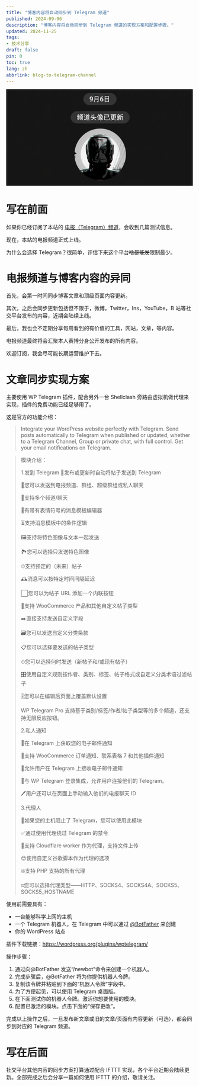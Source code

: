```yaml
---
title: "博客内容将自动同步到 Telegram 频道"
published: 2024-09-06
description: "博客内容将自动同步到 Telegram 频道的实现方案和配置步骤。"
updated: 2024-11-25
tags: 
- 技术分享
draft: false
pin: 0
toc: true
lang: zh
abbrlink: blog-to-telegram-channel
---
```


![封面](./_images/博客内容将自动同步到%20Telegram%20频道-1754591621567.webp)

# 写在前面

如果你已经订阅了本站的 [电报（Telegram）频道](https://t.me/cg_artlab)，会收到几篇测试信息。

现在，本站的电报频道正式上线。

为什么会选择 Telegram？很简单，评估下来这个平台~~啥都能发~~限制最少。

# 电报频道与博客内容的异同

首先，会第一时间同步博客文章和顶级页面内容更新。

其次，之后会同步更新包括但不限于，微博，Twitter，Ins，YouTube，B 站等社交平台发布的内容，近期会陆续上线。

最后，我也会不定期分享每周看到的有价值的工具，网站，文章，等内容。

电报频道最终将会汇聚本人赛博分身公开发布的所有内容。

欢迎订阅，我会尽可能长期运营维护下去。

# 文章同步实现方案

主要使用 WP Telegram 插件，配合另外一台 Shellclash 旁路由虚拟机做代理来实现，插件的免费功能已经足够用了。

这是官方的功能介绍：

> Integrate your WordPress website perfectly with Telegram. Send posts automatically to Telegram when published or updated, whether to a Telegram Channel, Group or private chat, with full control. Get your email notifications on Telegram.

> 模块介绍：
>
> 1.发到 Telegram
> 📝发布或更新时自动将帖子发送到 Telegram
>
> 📢您可以发送到电报频道、群组、超级群组或私人聊天
>
> 👥支持多个频道/聊天
>
> 🙂有带有表情符号的消息模板编辑器
>
> ⏳支持消息模板中的条件逻辑
>
> 🖼支持将特色图像与文本一起发送
>
> 🏞您可以选择只发送特色图像
>
> ⏱支持预定的（未来）帖子
>
> 🕰消息可以按特定时间间隔延迟
>
> ⬜️您可以为帖子 URL 添加一个内联按钮
>
> 🛒支持 WooCommerce 产品和其他自定义帖子类型
>
> ✒️直接支持发送自定义字段
>
> 🗃您可以发送自定义分类条款
>
> 📋您可以选择要发送的帖子类型
>
> ⏲您可以选择何时发送（新帖子和/或现有帖子）
>
> 🎛使用自定义规则按作者、类别、标签、帖子格式或自定义分类术语过滤帖子
>
> 🎚您可以在编辑后页面上覆盖默认设置
>
> WP Telegram Pro 支持基于类别/标签/作者/帖子类型等的多个频道，还支持无限反应按钮。
>
> 2.私人通知
>
> 📧在 Telegram 上获取您的电子邮件通知
>
> 🔔支持 WooCommerce 订单通知、联系表格 7 和其他插件通知
>
> 🔕允许用户在 Telegram 上接收电子邮件通知
>
> 🔐与 WP Telegram 登录集成，允许用户连接他们的 Telegram。
>
> 🖊用户还可以在页面上手动输入他们的电报聊天 ID
>
> 3.代理人
>
> 🚫如果您的主机阻止了 Telegram，您可以使用此模块
>
> ✅通过使用代理绕过 Telegram 的禁令
>
> 🚀支持 Cloudflare worker 作为代理，支持文件上传
>
> 😍使用自定义谷歌脚本作为代理的选项
>
> ❇️支持 PHP 支持的所有代理
>
> 🔛您可以选择代理类型——HTTP、SOCKS4、SOCKS4A、SOCKS5、SOCKS5_HOSTNAME

使用前需要具有：

- 一台能够科学上网的主机
- 一个 Telegram 机器人，在 Telegram 中可以通过 [@BotFather](https://t.me/BotFather) 来创建
- 你的 WordPress 站点

插件下载链接：https://wordpress.org/plugins/wptelegram/

操作步骤：

1. 通过向@BotFather 发送“/newbot”命令来创建一个机器人。
2. 完成步骤后，@BotFather 将为你提供机器人令牌。
3. 复制该令牌并粘贴到下面的“机器人令牌”字段中。
4. 为了方便起见，可以使用 Telegram 桌面版。
5. 在下面测试你的机器人令牌。激活你想要使用的模块。
6. 配置已激活的模块。点击下面的“保存更改”。

完成以上操作之后，一旦发布新文章或旧的文章/页面有内容更新（可选），都会同步到对应的 Telegram 频道。

# 写在后面

社交平台其他内容的同步方案打算通过配合 IFTTT 实现，各个平台近期会陆续更新。全部完成之后会分享一篇如何使用 IFTTT 的介绍，敬请关注。